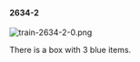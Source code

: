 #### 2634-2
![train-2634-2-0.png](https://github.com/lil-lab/nlvr/raw/master/nlvr/train/images/71/train-2634-2-0.png "train-2634-2-0.png")

There is a box with 3 blue items.